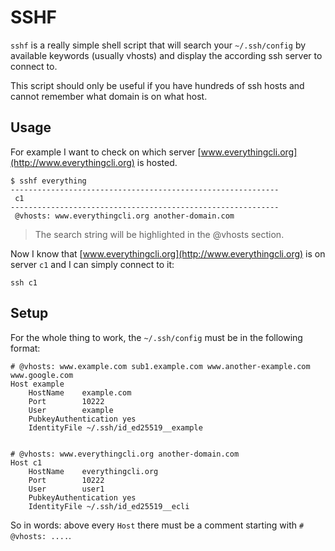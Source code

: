 # SSHF

`sshf` is a really simple shell script that will search your `~/.ssh/config` by available keywords (usually vhosts) and display the according ssh server to connect to.

This script should only be useful if you have hundreds of ssh hosts and cannot remember what domain is on what host.

## Usage

For example I want to check on which server [www.everythingcli.org](http://www.everythingcli.org) is hosted.

```shell
$ sshf everything
------------------------------------------------------------
 c1
------------------------------------------------------------
 @vhosts: www.everythingcli.org another-domain.com
```

> The search string will be highlighted in the @vhosts section.

Now I know that [www.everythingcli.org](http://www.everythingcli.org) is on server `c1` and I can simply connect to it:
```shell
ssh c1
```


## Setup

For the whole thing to work, the `~/.ssh/config` must be in the following format:

```shell
# @vhosts: www.example.com sub1.example.com www.another-example.com www.google.com
Host example
	HostName	example.com
	Port		10222
	User		example
	PubkeyAuthentication yes
	IdentityFile ~/.ssh/id_ed25519__example


# @vhosts: www.everythingcli.org another-domain.com
Host c1
	HostName	everythingcli.org
	Port		10222
	User		user1
	PubkeyAuthentication yes
	IdentityFile ~/.ssh/id_ed25519__ecli
```

So in words: above every `Host` there must be a comment starting with `# @vhosts: ....`.
